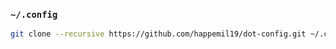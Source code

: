 ### `~/.config`

```sh
git clone --recursive https://github.com/happemil19/dot-config.git ~/.config
```
